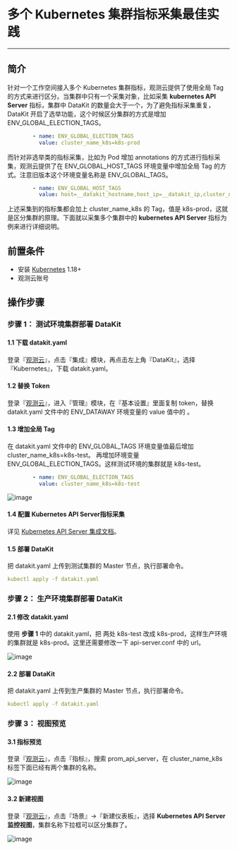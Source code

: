 
# 多个 Kubernetes 集群指标采集最佳实践
---

## 简介

针对一个工作空间接入多个 Kubernetes 集群指标，观测云提供了使用全局 Tag 的方式来进行区分。当集群中只有一个采集对象，比如采集 **kubernetes API Server** 指标，集群中 DataKit 的数量会大于一个，为了避免指标采集重复，DataKit 开启了选举功能，这个时候区分集群的方式是增加 ENV_GLOBAL_ELECTION_TAGS。

```yaml
        - name: ENV_GLOBAL_ELECTION_TAGS  
          value: cluster_name_k8s=k8s-prod
```

而针对非选举类的指标采集，比如为 Pod 增加 annotations 的方式进行指标采集，观测云提供了在 ENV_GLOBAL_HOST_TAGS 环境变量中增加全局 Tag 的方式。注意旧版本这个环境变量名称是 ENV_GLOBAL_TAGS。

```yaml
        - name: ENV_GLOBAL_HOST_TAGS
          value: host=__datakit_hostname,host_ip=__datakit_ip,cluster_name_k8s=k8s-prod
```

上述采集到的指标集都会加上 cluster_name_k8s 的 Tag，值是 k8s-prod，这就是区分集群的原理。下面就以采集多个集群中的  **kubernetes API Server** 指标为例来进行详细说明。

## 前置条件

- 安装 [Kubernetes](https://kubernetes.io/docs/setup/production-environment/tools/) 1.18+
- 观测云账号

## 操作步骤

### 步骤 1： 测试环境集群部署 DataKit

#### 1.1 下载 datakit.yaml

登录『[观测云](https://console.guance.com/)』，点击『集成』模块，再点击左上角『DataKit』，选择『Kubernetes』，下载 datakit.yaml。

#### 1.2 替换 Token

登录『[观测云](https://console.guance.com/)』，进入『管理』模块，在『基本设置』里面复制 token，替换 datakit.yaml 文件中的 ENV_DATAWAY 环境变量的 value 值中的 <your-token>。

#### 1.3 增加全局 Tag

在 datakit.yaml 文件中的 ENV_GLOBAL_TAGS 环境变量值最后增加 cluster_name_k8s=k8s-test。
再增加环境变量 ENV_GLOBAL_ELECTION_TAGS。这样测试环境的集群就是 k8s-test。

```yaml
        - name: ENV_GLOBAL_ELECTION_TAGS  
          value: cluster_name_k8s=k8s-test
```

![image](../images/multi-cluster-1.png)

#### 1.4 配置 Kubernetes API Server指标采集

详见 [Kubernetes API Server 集成文档](../../integrations/container/kubernetes-api-server)。

#### 1.5 部署 DataKit

把 datakit.yaml 上传到测试集群的 Master 节点，执行部署命令。

```yaml
kubectl apply -f datakit.yaml
```

### 步骤 2： 生产环境集群部署 DataKit

#### 2.1 修改 datakit.yaml

使用 **步骤 1** 中的 datakit.yaml，把 两处  k8s-test 改成  k8s-prod，这样生产环境的集群就是 k8s-prod。这里还需要修改一下 api-server.conf 中的 url。

![image](../images/multi-cluster-2.png)

#### 2.2 部署 DataKit

把 datakit.yaml 上传到生产集群的 Master 节点，执行部署命令。

```yaml
kubectl apply -f datakit.yaml
```

### 步骤 3： 视图预览

#### 3.1 指标预览

登录『[观测云](https://console.guance.com/)』，点击『指标』，搜索 prom_api_server，在 cluster_name_k8s 标签下面已经有两个集群的名称。

![image](../images/multi-cluster-3.png)

#### 3.2 新建视图

登录『[观测云](https://console.guance.com/)』，点击『场景』->『新建仪表板』，选择 **Kubernetes API Server 监控视图**，集群名称下拉框可以区分集群了。

![image](../images/multi-cluster-4.png)	

